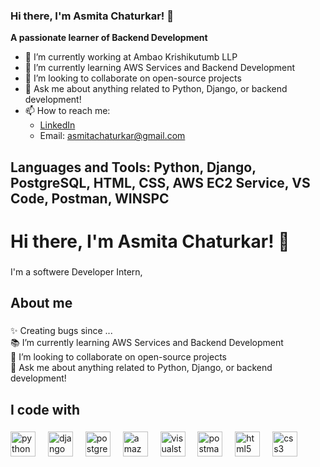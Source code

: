 ### Hi there, I'm Asmita Chaturkar! 👋

**A passionate learner of Backend Development**

- 🔭 I’m currently working at Ambao Krishikutumb LLP
- 🌱 I’m currently learning AWS Services and Backend Development
- 👯 I’m looking to collaborate on open-source projects
- 💬 Ask me about anything related to Python, Django, or backend development!
- 📫 How to reach me: 
  - [LinkedIn](https://www.linkedin.com/in/asmita-chaturkar-b1a8271ba/)
  - Email:  [asmitachaturkar@gmail.com](mailto:asmitachaturkar@gmail.com)

**Languages and Tools:**
Python, Django, PostgreSQL, HTML, CSS, AWS EC2 Service, VS Code, Postman, WINSPC
----------------------------------------



<h1 align="left">Hi there, I'm Asmita Chaturkar! 👋</h1>

###

<p align="left">I'm a softwere Developer Intern,</p>

###

<h2 align="left">About me</h2>

###

<p align="left">✨ Creating bugs since ...<br>📚 I’m currently learning AWS Services and Backend Development<br>🎯 I’m looking to collaborate on open-source projects<br>🎲 Ask me about anything related to Python, Django, or backend development!</p>

###

<h2 align="left">I code with</h2>

###

<div align="left">
  <img src="https://cdn.jsdelivr.net/gh/devicons/devicon/icons/python/python-original.svg" height="40" alt="python logo"  />
  <img width="12" />
  <img src="https://cdn.jsdelivr.net/gh/devicons/devicon@latest/icons/djangorest/djangorest-original.svg" height="40" alt="django logo"  />
  <img width="12" />
  <img src="https://cdn.jsdelivr.net/gh/devicons/devicon/icons/postgresql/postgresql-original.svg" height="40" alt="postgresql logo"  />
  <img width="12" />
  <img src="https://cdn.jsdelivr.net/gh/devicons/devicon@latest/icons/amazonwebservices/amazonwebservices-original-wordmark.svg" height="40" alt="amazonwebservices logo"  />
  <img width="12" />
  <img src="https://cdn.jsdelivr.net/gh/devicons/devicon@latest/icons/visualstudio/visualstudio-original.svg" height="40" alt="visualstudio logo"  />
  <img width="12" />
  <img src="https://cdn.jsdelivr.net/gh/devicons/devicon@latest/icons/postman/postman-original.svg" height="40" alt="postman logo"  />
  <img width="12" />
  <img src="https://cdn.jsdelivr.net/gh/devicons/devicon@latest/icons/html5/html5-original.svg" height="40" alt="html5 logo"  />
  <img width="12" />
  <img src="https://cdn.jsdelivr.net/gh/devicons/devicon@latest/icons/css3/css3-original.svg" height="40" alt="css3 logo"  />
  
</div>

###
